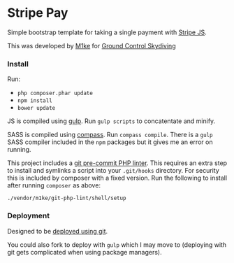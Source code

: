 # Stripe Pay

Simple bootstrap template for taking a single payment with [Stripe JS](https://stripe.com).

This was developed by [M1ke](http://twitter.com/m1ke) for [Ground Control Skydiving](http://gcskydiving.com)

### Install

Run:

* `php composer.phar update`
* `npm install`
* `bower update`

JS is compiled using [gulp](http://gulpjs.com). Run `gulp scripts` to concatentate and minify.

SASS is compiled using [compass](http://compass-style.org). Run `compass compile`. There is a `gulp` SASS compiler included in the `npm` packages but it gives me an error on running.

This project includes a [git pre-commit PHP linter](https://github.com/M1ke/git-php-lint). This requires an extra step to install and symlinks a script into your `.git/hooks` directory. For security this is included by composer with a fixed version. Run the following to install after running `composer` as above:

    ./vendor/m1ke/git-php-lint/shell/setup

### Deployment

Designed to be [deployed using git](https://github.com/M1ke/git-deploy).

You could also fork to deploy with `gulp` which I may move to (deploying with git gets complicated when using package managers).
